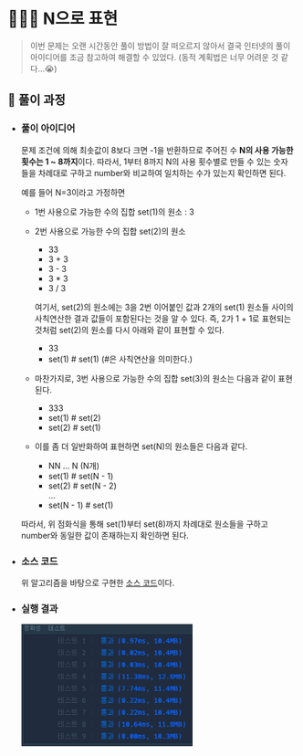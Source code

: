 # 🔢👉🏼 N으로 표현

> 이번 문제는 오랜 시간동안 풀이 방법이 잘 떠오르지 않아서 결국 인터넷의 풀이 아이디어를 조금 참고하여 해결할 수 있었다. (동적 계획법은 너무 어려운 것 같다...😭)

## 🔸 풀이 과정

- ### 풀이 아이디어

  문제 조건에 의해 최솟값이 8보다 크면 -1을 반환하므로 주어진 수 **N의 사용 가능한 횟수는 1 ~ 8까지**이다. 따라서, 1부터 8까지 N의 사용 횟수별로 만들 수 있는 숫자들을 차례대로 구하고 number와 비교하여 일치하는 수가 있는지 확인하면 된다.<br>

  예를 들어 N=3이라고 가정하면

  - 1번 사용으로 가능한 수의 집합 set(1)의 원소 : 3
  - 2번 사용으로 가능한 수의 집합 set(2)의 원소

    - 33
    - 3 + 3
    - 3 - 3
    - 3 \* 3
    - 3 / 3

    여기서, set(2)의 원소에는 3을 2번 이어붙인 값과 2개의 set(1) 원소들 사이의 사칙연산한 결과 값들이 포함된다는 것을 알 수 있다. 즉, 2가 1 + 1로 표현되는 것처럼 set(2)의 원소를 다시 아래와 같이 표현할 수 있다.

    - 33
    - set(1) # set(1) (#은 사칙연산을 의미한다.)

  - 마찬가지로, 3번 사용으로 가능한 수의 집합 set(3)의 원소는 다음과 같이 표현된다.

    - 333
    - set(1) # set(2)
    - set(2) # set(1)

  - 이를 좀 더 일반화하여 표현하면 set(N)의 원소들은 다음과 같다.

    - NN ... N (N개)
    - set(1) # set(N - 1)
    - set(2) # set(N - 2)  
       ...
    - set(N - 1) # set(1)

  따라서, 위 점화식을 통해 set(1)부터 set(8)까지 차례대로 원소들을 구하고 number와 동일한 값이 존재하는지 확인하면 된다.

- ### 소스 코드

  위 알고리즘을 바탕으로 구현한 [소스 코드](express_n.py)이다.

- ### 실행 결과

  <img src="../img/express_n_result.png" alt="N으로 표현 실행 결과" width="300px">
